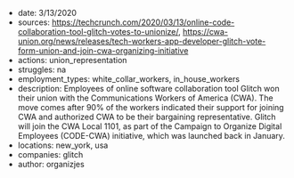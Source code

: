 - date: 3/13/2020
- sources: https://techcrunch.com/2020/03/13/online-code-collaboration-tool-glitch-votes-to-unionize/, https://cwa-union.org/news/releases/tech-workers-app-developer-glitch-vote-form-union-and-join-cwa-organizing-initiative
- actions: union_representation
- struggles: na
- employment_types: white_collar_workers, in_house_workers
- description: Employees of online software collaboration tool Glitch won their union with the Communications Workers of America (CWA). The move comes after 90% of the workers indicated their support for joining CWA and authorized CWA to be their bargaining representative. Glitch will join the CWA Local 1101, as part of the Campaign to Organize Digital Employees (CODE-CWA) initiative, which was launched back in January.
- locations: new_york, usa
- companies: glitch
- author: organizjes
  
